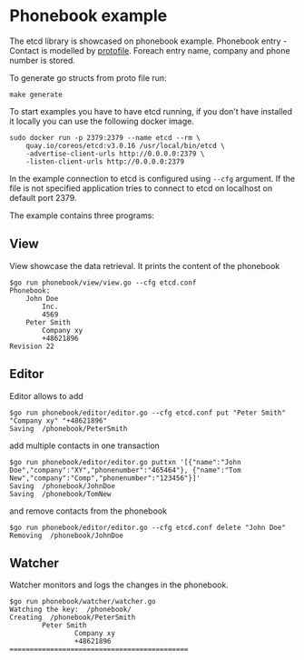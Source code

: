 # Phonebook example

The etcd library is showcased on phonebook example. Phonebook entry - Contact is
modelled by [protofile](model/phonebook.proto). Foreach entry name, company and phone
number is stored.

To generate go structs from proto file run:
```
make generate
```

To start examples you have to have etcd running, if you don't have installed it locally
you can use the following docker image.
```
sudo docker run -p 2379:2379 --name etcd --rm \
    quay.io/coreos/etcd:v3.0.16 /usr/local/bin/etcd \
    -advertise-client-urls http://0.0.0.0:2379 \
    -listen-client-urls http://0.0.0.0:2379
```

In the example connection to etcd is configured using `--cfg` argument.
If the file is not specified  application tries to connect
 to etcd on localhost on default port 2379.
 
The example contains three programs:

## View
View showcase the data retrieval. It prints the content of the phonebook
```
$go run phonebook/view/view.go --cfg etcd.conf
Phonebook:
    John Doe
        Inc.
        4569
    Peter Smith
        Company xy
        +48621896
Revision 22
```

## Editor
Editor allows to add
```
$go run phonebook/editor/editor.go --cfg etcd.conf put "Peter Smith" "Company xy" "+48621896"
Saving  /phonebook/PeterSmith
```
add multiple contacts in one transaction
```
$go run phonebook/editor/editor.go puttxn '[{"name":"John Doe","company":"XY","phonenumber":"465464"}, {"name":"Tom New","company":"Comp","phonenumber":"123456"}]'
Saving  /phonebook/JohnDoe
Saving  /phonebook/TomNew
```
and remove contacts from the phonebook
```
$go run phonebook/editor/editor.go --cfg etcd.conf delete "John Doe"
Removing  /phonebook/JohnDoe
```

## Watcher
Watcher monitors and logs the changes in the phonebook.
```
$go run phonebook/watcher/watcher.go 
Watching the key:  /phonebook/
Creating  /phonebook/PeterSmith
        Peter Smith
                Company xy
                +48621896
============================================
```
